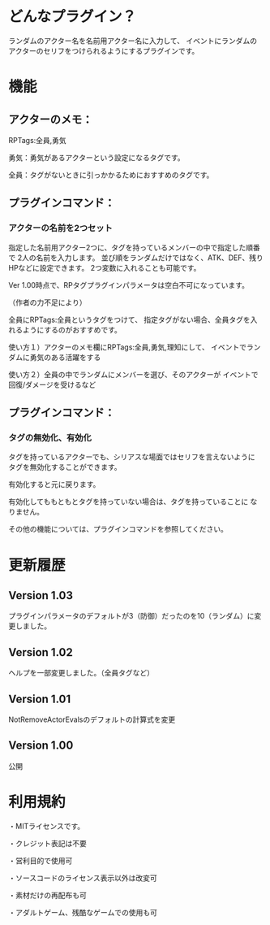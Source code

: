 

# どんなプラグイン？

ランダムのアクター名を名前用アクター名に入力して、
イベントにランダムのアクターのセリフをつけられるようにするプラグインです。

# 機能

## アクターのメモ：

RPTags:全員,勇気

勇気：勇気があるアクターという設定になるタグです。

全員：タグがないときに引っかかるためにおすすめのタグです。

## プラグインコマンド：
### アクターの名前を2つセット

指定した名前用アクター2つに、タグを持っているメンバーの中で指定した順番で
2人の名前を入力します。
並び順をランダムだけではなく、ATK、DEF、残りHPなどに設定できます。
2つ変数に入れることも可能です。

Ver 1.00時点で、RPタグプラグインパラメータは空白不可になっています。

（作者の力不足により）

全員にRPTags:全員というタグをつけて、
指定タグがない場合、全員タグを入れるようにするのがおすすめです。

使い方１）アクターのメモ欄にRPTags:全員,勇気,理知にして、
イベントでランダムに勇気のある活躍をする

使い方２）全員の中でランダムにメンバーを選び、そのアクターが
イベントで回復/ダメージを受けるなど

## プラグインコマンド：
### タグの無効化、有効化
タグを持っているアクターでも、シリアスな場面ではセリフを言えないように
タグを無効化することができます。

有効化すると元に戻ります。

有効化してももともとタグを持っていない場合は、タグを持っていることに
なりません。

その他の機能については、プラグインコマンドを参照してください。

# 更新履歴

## Version 1.03

プラグインパラメータのデフォルトが3（防御）だったのを10（ランダム）に変更しました。

## Version 1.02

ヘルプを一部変更しました。（全員タグなど）

## Version 1.01

NotRemoveActorEvalsのデフォルトの計算式を変更

## Version 1.00

公開

# 利用規約

・MITライセンスです。

・クレジット表記は不要

・営利目的で使用可

・ソースコードのライセンス表示以外は改変可

・素材だけの再配布も可

・アダルトゲーム、残酷なゲームでの使用も可

 
